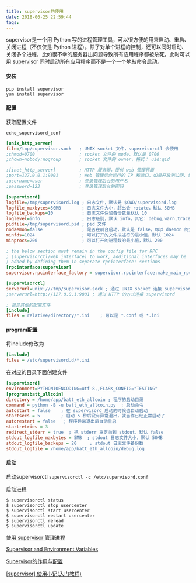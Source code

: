 ```yaml
---
title: supervisor的使用
date: 2018-06-25 22:59:44
tags:
---
```

supervisor是一个用 Python 写的进程管理工具，可以很方便的用来启动、重启、关闭进程（不仅仅是 Python 进程）。除了对单个进程的控制，还可以同时启动、关闭多个进程，比如很不幸的服务器出问题导致所有应用程序都被杀死，此时可以用 supervisor 同时启动所有应用程序而不是一个一个地敲命令启动。

#### 安装
```pip install supervisor```  
```yum install supervisor```

#### 配置
获取配置文件

```echo_supervisord_conf```

```ini
[unix_http_server]
file=/tmp/supervisor.sock   ; UNIX socket 文件，supervisorctl 会使用
;chmod=0700                 ; socket 文件的 mode，默认是 0700
;chown=nobody:nogroup       ; socket 文件的 owner，格式： uid:gid

;[inet_http_server]         ; HTTP 服务器，提供 web 管理界面
;port=127.0.0.1:9001        ; Web 管理后台运行的 IP 和端口，如果开放到公网，需要注意安全性
;username=user              ; 登录管理后台的用户名
;password=123               ; 登录管理后台的密码

[supervisord]
logfile=/tmp/supervisord.log ; 日志文件，默认是 $CWD/supervisord.log
logfile_maxbytes=50MB        ; 日志文件大小，超出会 rotate，默认 50MB
logfile_backups=10           ; 日志文件保留备份数量默认 10
loglevel=info                ; 日志级别，默认 info，其它: debug,warn,trace
pidfile=/tmp/supervisord.pid ; pid 文件
nodaemon=false               ; 是否在前台启动，默认是 false，即以 daemon 的方式启动
minfds=1024                  ; 可以打开的文件描述符的最小值，默认 1024
minprocs=200                 ; 可以打开的进程数的最小值，默认 200

; the below section must remain in the config file for RPC
; (supervisorctl/web interface) to work, additional interfaces may be
; added by defining them in separate rpcinterface: sections
[rpcinterface:supervisor]
supervisor.rpcinterface_factory = supervisor.rpcinterface:make_main_rpcinterface

[supervisorctl]
serverurl=unix:///tmp/supervisor.sock ; 通过 UNIX socket 连接 supervisord，路径与 unix_http_server 部分的 file 一致
;serverurl=http://127.0.0.1:9001 ; 通过 HTTP 的方式连接 supervisord

; 包含其他的配置文件
[include]
files = relative/directory/*.ini    ; 可以是 *.conf 或 *.ini
```
#### program配置
将include修改为
```ini
[include]
files = /etc/supervisord.d/*.ini
```
在对应的目录下面创建文件
```ini
[supervisord]
environment=PYTHONIOENCODING=utf-8,,FLASK_CONFIG="TESTING"
[program:batt_allcoin]
directory = /home/app/batt_eth_allcoin ; 程序的启动目录
command = python -B -u batt_eth_allcoin.py  ; 启动命令
autostart = false    ; 在 supervisord 启动的时候也自动启动
startsecs = 5        ; 启动 5 秒后没有异常退出，就当作已经正常启动了
autorestart = false   ; 程序异常退出后自动重启
startretries = 3 
redirect_stderr = true  ; 把 stderr 重定向到 stdout，默认 false
stdout_logfile_maxbytes = 5MB  ; stdout 日志文件大小，默认 50MB
stdout_logfile_backups = 20     ; stdout 日志文件备份数
stdout_logfile = /home/app/batt_eth_allcoin/debug.log

```
#### 启动
启动supervisorctl
```supervisorctl -c /etc/supervisord.conf```

启动进程
```
$ supervisorctl status
$ supervisorctl stop usercenter
$ supervisorctl start usercenter
$ supervisorctl restart usercenter
$ supervisorctl reread
$ supervisorctl update
```
[使用 supervisor 管理进程](http://liyangliang.me/posts/2015/06/using-supervisor/)

[Supervisor and Environment Variables
](https://stackoverflow.com/questions/12900402/supervisor-and-environment-variables)

[Supervisor的作用与配置](https://www.jianshu.com/p/0226b7c59ae2)

[[supervisor] 使用小记(入门教程)](https://blog.csdn.net/orangleliu/article/details/45057377)